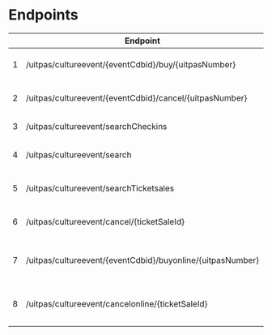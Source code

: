 ---
---

# Endpoints

|  | Endpoint | Method | Beschrijving | Authenticatie |
| --- | --- | --- | --- | --- |
| 1 | /uitpas/cultureevent/{eventCdbid}/buy/{uitpasNumber} | POST | Registratie van verkoop ticket | Balie Medewerker |
| 2 | /uitpas/cultureevent/{eventCdbid}/cancel/{uitpasNumber} | POST | Annulatie van verkoop ticket | Balie Medewerker |
| 3 | /uitpas/cultureevent/searchCheckins | GET | Checkins doorzoeken | Balie Medewerker |
| 4 | /uitpas/cultureevent/search | GET | Uitpas aanbod doorzoeken | ConsumerRequest |
| 5 | /uitpas/cultureevent/searchTicketsales | GET | Verkoop tickets doorzoeken | Balie Medewerker |
| 6 | /uitpas/cultureevent/cancel/{ticketSaleId} | POST | Annulatie van verkoop ticket | Balie Medewerker |
| 7 | /uitpas/cultureevent/{eventCdbid}/buyonline/{uitpasNumber} | POST | Online registratie van verkoop ticket | ConsumerRequest |
| 8 | /uitpas/cultureevent/cancelonline/{ticketSaleId} | POST | Online annulatie van verkoop ticket | ConsumerRequest |